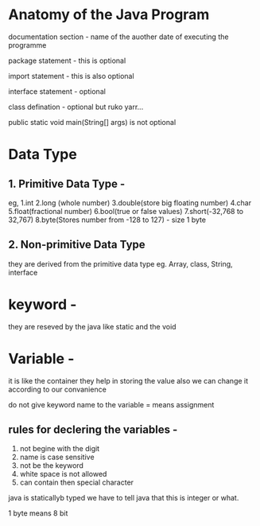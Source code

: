 # Anatomy of the Java Program

documentation section - name of the auother
date of executing the programme

package statement -
this is optional

import statement -
this is also optional

interface statement -
optional

class defination -
optional but ruko yarr...

public static void main(String[] args) is not optional

# Data Type
## 1. Primitive Data Type -
eg, 1.int 
2.long (whole number)
3.double(store big floating number)
4.char 
5.float(fractional number) 
6.bool(true or false values)
7.short(-32,768 to 32,767)
8.byte(Stores number from -128 to 127) - size 1 byte

## 2. Non-primitive Data Type
they are derived from the primitive data type eg. Array, class, String, interface

# keyword -
they are reseved by the java like static and the void

# Variable -
 it is like the container they help in storing the value also we can change it according to our convanience 

 do not give keyword name to the variable
 = means assignment 

## rules for declering the variables -
1. not begine with the digit
2. name is case sensitive
3. not be the keyword
4. white space is not allowed
5. can contain then special character

java is staticallyb typed we have to tell java that this is integer or what.

1 byte means 8 bit
